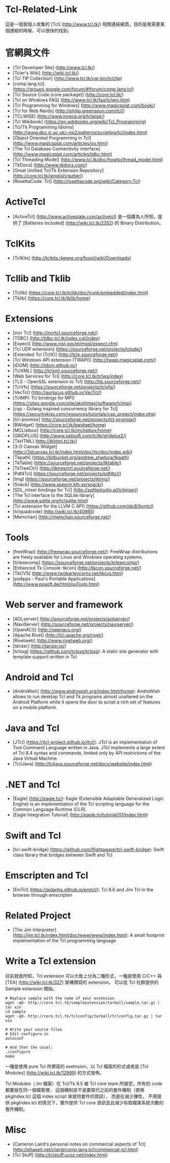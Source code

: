 Tcl-Related-Link
=====

這是一個我個人收集的 [Tcl] (http://www.tcl.tk/) 相關連結網頁。目的是我需要某個連結的時候，可以很快的找到。


官網與文件
=====

* [Tcl Developer Site] (http://www.tcl.tk/)
* [Tcler's Wiki] (http://wiki.tcl.tk/)
* [Tcl TIP Collection] (http://www.tcl.tk/cgi-bin/tct/tip)
* [comp.lang.tcl] (https://groups.google.com/forum/#!forum/comp.lang.tcl)
* [Tcl Source Code (core package)] (http://core.tcl.tk/)
* [Tcl on Windows FAQ] (http://www.tcl.tk/faq/tclwin.htm)
* [Tcl Programming for Windows] (http://www.magicsplat.com/book/)
* [Tcl for Web Nerds] (http://philip.greenspun.com/tcl/)
* [TCLWISE] (http://www.invece.org/tclwise/)
* [Tcl Wikibook] (https://en.wikibooks.org/wiki/Tcl_Programming)
* [Tcl/Tk Programming Idioms] (http://www.doc.ic.ac.uk/~np2/patterns/scripting/tcl/index.html)
* [Object Oriented Programming in Tcl] (http://www.magicsplat.com/articles/oo.html)
* [The Tcl Database Connectivity interface] (http://www.magicsplat.com/articles/tdbc.html)
* [Tcl Threading Model] (http://www.tcl.tk/doc/howto/thread_model.html)
* [TkDocs] (http://www.tkdocs.com/)
* [Great Unified Tcl/Tk Extension Repository] (http://core.tcl.tk/jenglish/gutter/)
* [RosettaCode: Tcl] (http://rosettacode.org/wiki/Category:Tcl)

ActiveTcl
=====

* [ActiveTcl] (http://www.activestate.com/activetcl) 是一個廣為人所知，提供了 [Batteries Included] (http://wiki.tcl.tk/2352) 的 Binary Distribution。

TclKits
=====

* [TclKits] (http://tclkits.rkeene.org/fossil/wiki/Downloads)

Tcllib and Tklib
=====

* [Tcllib] (https://core.tcl.tk/tcllib/doc/trunk/embedded/index.html)
* [Tklib] (https://core.tcl.tk/tklib/home)

Extensions
=====

* [incr Tcl] (http://incrtcl.sourceforge.net/)
* [TDBC] (http://tdbc.tcl.tk/index.cgi/index)
* [Expect] (http://www.nist.gov/el/msid/expect.cfm)
* [Tcl UDP extension] (https://sourceforge.net/projects/tcludp/)
* [Extended Tcl (TclX)] (http://tclx.sourceforge.net/)
* [Tcl Windows API extension (TWAPI)] (http://twapi.magicsplat.com/)
* [tDOM] (http://tdom.github.io/)
* [TclXML] (http://tclxml.sourceforge.net/)
* [Web Services for Tcl] (http://core.tcl.tk/tclws/index)
* [TLS - OpenSSL extension to Tcl] (http://tls.sourceforge.net/)
* [TclVfs] (https://sourceforge.net/projects/tclvfs/)
* [VecTcl] (http://auriocus.github.io/VecTcl/)
* [TclMPI: Tcl bindings for MPI] (https://sites.google.com/site/akohlmey/software/tclmpi)
* [csp - Golang inspired concurrency library for Tcl] (https://securitykiss.com/resources/tutorials/csp_project/index.php)
* [tcl-promise] (http://sourceforge.net/projects/tcl-promise/)
* [BWidget] (https://core.tcl.tk/bwidget/home)
* [MCListbox] (http://core.tcl.tk/mclistbox/home)
* [GRIDPLUS] (http://www.satisoft.com/tcltk/gridplus2/)
* [TkHTML] (http://tkhtml.tcl.tk/)
* [3-D Canvas Widget] (http://3dcanvas.tcl.tk/index.html/doc/tip/doc/index.wiki)
* [Tkpath] (https://bitbucket.org/andrew_shadura/tkpath)
* [TkTable] (https://sourceforge.net/projects/tktable/)
* [TkTreeCtrl] (http://tktreectrl.sourceforge.net/)
* [Pdf4Tcl] (https://sourceforge.net/projects/pdf4tcl/)
* [Img] (https://sourceforge.net/projects/tkimg/)
* [Snack] (http://www.speech.kth.se/snack/)
* [SDL_mixer bindings for Tcl] (http://sqlitestudio.pl/tclmixer/)
* [The Tcl interface to the SQLite library] (http://www.sqlite.org/tclsqlite.html)
* [Tcl extension for the LLVM C API] (https://github.com/jdc8/llvmtcl)
* [tclquadcode] (http://wiki.tcl.tk/40985)
* [Memchan] (http://memchan.sourceforge.net/)


Tools
=====

* [freeWrap] (http://freewrap.sourceforge.net/): FreeWrap distributions are freely available for Linux and Windows operating systems.
* [tclexecomp] (https://sourceforge.net/projects/tclexecomp/)
* [Enhanced Tk Console: tkcon] (http://tkcon.sourceforge.net/)
* [TkCVS] (http://www.twobarleycorns.net/tkcvs.html)
* [poApps - Paul's Portable Applications] (http://www.posoft.de/html/poTools.html)


Web server and framework
=====
* [AOLserver] (http://sourceforge.net/projects/aolserver/)
* [NaviServer] (http://sourceforge.net/projects/naviserver/)
* [OpenACS] (http://openacs.org/)
* [Apache Rivet] (http://tcl.apache.org/rivet/)
* [Rivetweb] (http://www.rivetweb.org/)
* [tänzer] (http://tanzer.io/)
* [tclssg] (https://github.com/tclssg/tclssg): A static site generator with template support written in Tcl

Android and Tcl
=====

* [AndroWish] (http://www.androwish.org/index.html/home): AndroWish allows to run desktop Tcl and Tk programs almost unaltered on the Android Platform while it opens the door to script a rich set of features on a mobile platform.


Java and Tcl
=====

* [JTcl] (https://jtcl-project.github.io/jtcl/): JTcl is an implementation of Tool Command Language written in Java. JTcl implements a large extent of Tcl 8.4 syntax and commands, limited only by API restrictions of the Java Virtual Machine.
* [Tcl/Java] (http://tcljava.sourceforge.net/docs/website/index.html)


.NET and Tcl
=====

* [Eagle] (http://eagle.to/): Eagle (Extensible Adaptable Generalized Logic Engine) is an implementation of the Tcl scripting language for the Common Language Runtime (CLR).
* [Eagle Integration Tutorial] (http://eagle.to/tutorial/01/index.html)


Swift and Tcl
=====
* [tcl-swift-bridge] (https://github.com/flightaware/tcl-swift-bridge): Swift class library that bridges between Swift and Tcl

Emscripten and Tcl
=====
* [EmTcl] (https://aidanhs.github.io/emtcl/): Tcl 8.6 and Jim Tcl in the browser through emscripten

Related Project
=====

* [The Jim Interpreter] (http://jim.tcl.tk/index.html/doc/www/www/index.html): A small footprint implementation of the Tcl programming language


Write a Tcl extension
=====

目前就我所知，Tcl extension 可以大致上分為二種形式，一種是使用 C/C++ 與 [TEA] (http://wiki.tcl.tk/327) 架構撰寫的 extension。
可以從 Tcl 社群提供的 Sample extension 開始。

    # Replace sample with the name of your extension
    wget -qO- http://core.tcl.tk/sampleextension/tarball/sample.tar.gz | tar xzv
    cd sample
    wget -qO- http://core.tcl.tk/tclconfig/tarball/tclconfig.tar.gz | tar xzv

    # Write your source files
    # Edit configure.in
    autoconf

    # And then the usual:
    ./configure
    make

一種是使用 pure Tcl 所撰寫的 exetnsion，以 Tcl 檔案的形式或者是 [Tcl Modules] (http://wiki.tcl.tk/12999) 的方式發佈。

Tcl Modules（.tm 檔案）在 Tcl/Tk 8.5 被 Tcl core team 所接受，所有的 code 都要放在同一個檔案裡，
這個機制並不是要取代之前的套件機制（使用 pkgIndex.tcl 這個 index script 來提供套件的資訊），
而是在減少彃性， 不用提供 pkgIndex.tcl 的情況下，實作提供 Tcl core 資訊並且減少存取檔案系統次數的套件機制。


Misc
=====
* [Cameron Laird's personal notes on commercial aspects of Tcl] (http://phaseit.net/claird/comp.lang.tcl/commercial-tcl.html)
* [Tcl Stuff] (http://tclstuff.ucoz.net/index.html)
